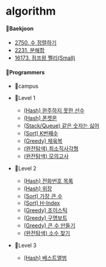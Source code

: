 # algorithm

#### 📁Baekjoon
 + [2750. 수 정렬하기](https://www.acmicpc.net/problem/2750)
 + [2231. 분해합](https://www.acmicpc.net/problem/2231)
 + [16173. 점프왕 쩰리(Small)](https://www.acmicpc.net/problem/16173)

#### 📁Programmers
 + 📁campus

 + 📁Level 1
    - [(Hash) 완주하지 못한 선수](https://school.programmers.co.kr/learn/courses/30/lessons/42576)
    - [(Hash) 폰켓몬](https://school.programmers.co.kr/learn/courses/30/lessons/1845)
    - [(Stack/Queue) 같은 숫자는 싫어](https://school.programmers.co.kr/learn/courses/30/lessons/12906)
    - [(Sort) K번째수](https://school.programmers.co.kr/learn/courses/30/lessons/42748)
    - [(Greedy) 체육복](https://school.programmers.co.kr/learn/courses/30/lessons/42862)
    - [(완전탐색) 최소직사각형](https://school.programmers.co.kr/learn/courses/30/lessons/86491)
    - [(완전탐색) 모의고사](https://school.programmers.co.kr/learn/courses/30/lessons/42840)

 + 📁Level 2
    - [(Hash) 전화번호 목록](https://school.programmers.co.kr/learn/courses/30/lessons/42577)
    - [(Hash) 위장](https://school.programmers.co.kr/learn/courses/30/lessons/42578)
    - [(Sort) 가장 큰 수](https://school.programmers.co.kr/learn/courses/30/lessons/42746)
    - [(Sort) H-Index](https://school.programmers.co.kr/learn/courses/30/lessons/42747)
    - [(Greedy) 조이스틱](https://school.programmers.co.kr/learn/courses/30/lessons/42860)
    - [(Greedy) 구명보트](https://school.programmers.co.kr/learn/courses/30/lessons/42885)
    - [(Greedy) 큰 수 만들기](https://school.programmers.co.kr/learn/courses/30/lessons/42883)
    - [(완전탐색) 소수 찾기](https://school.programmers.co.kr/learn/courses/30/lessons/42839)
 
 + 📁Level 3
    - [(Hash) 베스트앨범](https://school.programmers.co.kr/learn/courses/30/lessons/42579)
    
